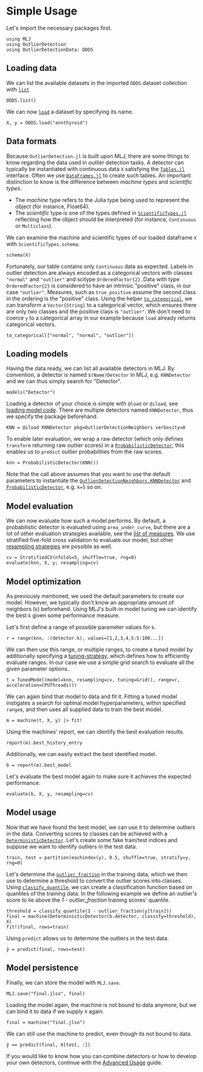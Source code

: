 # Simple Usage

Let's import the necessary packages first.

```@example simple
using MLJ
using OutlierDetection
using OutlierDetectionData: ODDS
```

## Loading data

We can list the available datasets in the imported `ODDS` dataset collection with [`list`](@ref)

```@example simple
ODDS.list()
```

We can now [`load`](@ref) a dataset by specifying its name.

```@example simple
X, y = ODDS.load("annthyroid")
```

## Data formats

Because `OutlierDetection.jl` is built upon MLJ, there are some things to know regarding the data used in outlier detection tasks. A detector can typically be instantiated with continuous data `X` satisfying the [`Tables.jl`](https://tables.juliadata.org/stable/) interface. Often we use [`DataFrames.jl`](https://dataframes.juliadata.org/stable/) to create such tables. An important distinction to know is the difference between *machine types* and *scientific types*.

- The *machine* type refers to the Julia type being used to represent the object (for instance, Float64).
- The *scientific* type is one of the types defined in [`ScientificTypes.jl`](https://juliaai.github.io/ScientificTypes.jl/stable/) reflecting how the object should be interpreted (for instance, `Continuous` or `Multiclass`).

We can examine the machine and scientific types of our loaded dataframe `X` with `ScientificTypes.schema`.

```@example simple
schema(X)
```

Fortunately, our table contains only `Continuous` data as expected. Labels in outlier detection are always encoded as a categorical vectors with classes `"normal"` and `"outlier"` and scitype `OrderedFactor{2}`. Data with type `OrderedFactor{2}` is considered to have an intrinsic "positive" class, in our case `"outlier"`. Measures, such as `true_positive` assume the second class in the ordering is the "positive" class. Using the helper [`to_categorical`](@ref), we can transform a `Vector{String}` to a categorical vector, which ensures there are only two classes and the positive class is `"outlier"`. We don't need to coerce `y` to a categorical array in our example because `load` already returns categorical vectors.

```@example simple
to_categorical(["normal", "normal", "outlier"])
```

## Loading models

Having the data ready, we can list all available detectors in MLJ. By convention, a detector is named `$(Name)Detector` in MLJ, e.g. `KNNDetector` and we can thus simply search for "Detector".

```@example simple
models("Detector")
```

Loading a detector of your choice is simple with `@load` or `@iload`, see [loading model code](https://alan-turing-institute.github.io/MLJ.jl/dev/loading_model_code/). There are multiple detectors named `KNNDetector`, thus we specify the package beforehand.

```@example simple
KNN = @iload KNNDetector pkg=OutlierDetectionNeighbors verbosity=0
```

To enable later evaluation, we wrap a raw detector (which only defines `transform` returning raw outlier scores) in a [`ProbabilisticDetector`](@ref); this enables us to `predict` outlier probabilities from the raw scores.

```@example simple
knn = ProbabilisticDetector(KNN())
```

Note that the call above assumes that you want to use the default parameters to instantiate the [`OutlierDetectionNeighbors.KNNDetector`](@ref) and [`ProbabilisticDetector`](@ref), e.g. `k=5` so on.

## Model evaluation

We can now evaluate how such a model performs. By default, a probabilistic detector is evaluated using `area_under_curve`, but there are a lot of other evaluation strategies available, see the [list of measures](https://alan-turing-institute.github.io/MLJ.jl/dev/performance_measures/#List-of-measures). We use stratified five-fold cross validation to evaluate our model, but other [resampling strategies](https://alan-turing-institute.github.io/MLJ.jl/dev/evaluating_model_performance/#Built-in-resampling-strategies) are possible as well.

```@example simple
cv = StratifiedCV(nfolds=5, shuffle=true, rng=0)
evaluate(knn, X, y; resampling=cv)
```

## Model optimization

As previously mentioned, we used the default parameters to create our model. However, we typically don't know an appropriate amount of neighbors (`k`) beforehand. Using MLJ's built-in model tuning we can identify the best `k` given some performance measure.

Let's first define a range of possible parameter values for `k`.

```@example simple
r = range(knn, :(detector.k), values=[1,2,3,4,5:5:100...])
```

We can then use this range, or multiple ranges, to create a tuned model by additionally specifying a [tuning-strategy](https://alan-turing-institute.github.io/MLJ.jl/dev/tuning_models/), which defines how to efficiently evaluate ranges. In our case we use a simple grid search to evaluate all the given parameter options.

```@example simple
t = TunedModel(model=knn, resampling=cv, tuning=Grid(), range=r, acceleration=CPUThreads())
```

We can again bind that model to data and fit it. Fitting a tuned model instigates a search for optimal model hyperparameters, within specified `range`s, and then uses all supplied data to train the best model.

```@example simple
m = machine(t, X, y) |> fit!
```

Using the machines' report, we can identify the best evaluation results.

```@example simple
report(m).best_history_entry
```

Additionally, we can easily extract the best identified model.

```@example simple
b = report(m).best_model
```

Let's evaluate the best model again to make sure it achieves the expected performance.

```@example simple
evaluate(b, X, y, resampling=cv)
```

## Model usage

Now that we have found the best model, we can use it to determine outliers in the data. Converting scores to classes can be achieved with a [`DeterministicDetector`](@ref). Let's create some fake train/test indices and suppose we want to identify outliers in the test data.

```@example simple
train, test = partition(eachindex(y), 0.5, shuffle=true, stratify=y, rng=0)
```

Let's determine the [`outlier_fraction`](@ref) in the training data, which we then use to determine a threshold to convert the outlier scores into classes. Using [`classify_quantile`](@ref), we can create a classification function based on quantiles of the training data. In the following example we define an outlier's score to lie above the *1 - outlier_fraction* training scores' quantile.

```@example simple
threshold = classify_quantile(1 - outlier_fraction(y[train]))
final = machine(DeterministicDetector(b.detector, classify=threshold), X)
fit!(final, rows=train)
```

Using `predict` allows us to determine the outliers in the test data.

```@example simple
ŷ = predict(final, rows=test)
```

## Model persistence

Finally, we can store the model with `MLJ.save`.

```@example simple
MLJ.save("final.jlso", final)
```

Loading the model again, the machine is not bound to data anymore, but we can bind it to data if we supply `X` again.

```@example simple
final = machine("final.jlso")
```

We can still use the machine to predict, even though its not bound to data.

```@example simple
ŷ == predict(final, X[test, :])
```

If you would like to know how you can combine detectors or how to develop your own detectors, continue with the [Advanced Usage](../advanced-usage) guide.
